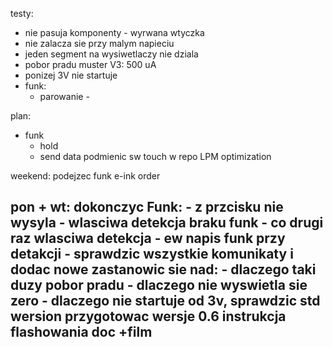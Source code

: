 testy:
- nie pasuja komponenty - wyrwana wtyczka
- nie zalacza sie przy malym napieciu
- jeden segment na wysiwetlaczy nie dziala
- pobor pradu muster V3: 500 uA
- ponizej 3V nie startuje
- funk:
	- parowanie - 

plan:
- funk
	- hold
	- send data
podmienic sw touch w repo
LPM optimization



weekend:
podejzec funk
e-ink
order

pon + wt:
dokonczyc Funk:
	- z przcisku nie wysyla
	- wlasciwa detekcja braku funk - co drugi raz wlasciwa detekcja
	- ew napis funk przy detakcji
	- sprawdzic wszystkie komunikaty i dodac nowe
zastanowic sie nad:
	- dlaczego taki duzy pobor pradu
	- dlaczego nie wyswietla sie zero
	- dlaczego nie startuje od 3v, sprawdzic 
std wersion
przygotowac wersje 0.6
instrukcja flashowania doc +film
- 

